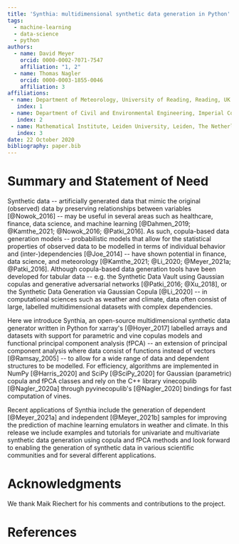 ```yaml
---
title: 'Synthia: multidimensional synthetic data generation in Python'
tags:
  - machine-learning
  - data-science
  - python
authors:
  - name: David Meyer
    orcid: 0000-0002-7071-7547
    affiliation: "1, 2"
  - name: Thomas Nagler
    orcid: 0000-0003-1855-0046
    affiliation: 3
affiliations:
 - name: Department of Meteorology, University of Reading, Reading, UK
   index: 1
 - name: Department of Civil and Environmental Engineering, Imperial College London, London, UK
   index: 2
 - name: Mathematical Institute, Leiden University, Leiden, The Netherlands
   index: 3
date: 22 October 2020
bibliography: paper.bib
---
```



# Summary and Statement of Need

Synthetic data -- artificially generated data that mimic the original (observed) data by preserving relationships between variables [@Nowok_2016] -- may be useful in several areas such as healthcare, finance, data science, and machine learning [@Dahmen_2019; @Kamthe_2021; @Nowok_2016; @Patki_2016]. As such, copula-based data generation models -- probabilistic models that allow for the statistical properties of observed data to be modelled in terms of individual behavior and (inter-)dependencies [@Joe_2014] -- have shown potential in finance, data science, and meteorology [@Kamthe_2021; @Li_2020; @Meyer_2021a; @Patki_2016]. Although copula-based data generation tools have been developed for tabular data -- e.g. the Synthetic Data Vault using Gaussian copulas and generative adversarial networks [@Patki_2016; @Xu_2018], or the Synthetic Data Generation via Gaussian Copula [@Li_2020] -- in computational sciences such as weather and climate, data often consist of large, labelled multidimensional datasets with complex dependencies.

Here we introduce Synthia, an open-source multidimensional synthetic data generator written in Python for xarray's [@Hoyer_2017] labelled arrays and datasets with support for parametric and vine copulas models and functional principal component analysis (fPCA) -- an extension of principal component analysis where data consist of functions instead of vectors [@Ramsay_2005] -- to allow for a wide range of data and dependent structures to be modelled. For efficiency, algorithms are implemented in NumPy [@Harris_2020] and SciPy [@SciPy_2020] for Gaussian (parametric) copula and fPCA classes and rely on the C++ library vinecopulib [@Nagler_2020a] through pyvinecopulib's [@Nagler_2020] bindings for fast computation of vines.

Recent applications of Synthia include the generation of dependent [@Meyer_2021a] and independent [@Meyer_2021b] samples for improving the prediction of machine learning emulators in weather and climate. In this release we include examples and tutorials for univariate and multivariate synthetic data generation using copula and fPCA methods and look forward to enabling the generation of synthetic data in various scientific communities and for several different applications.


# Acknowledgments

We thank Maik Riechert for his comments and contributions to the project.


# References
